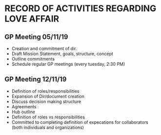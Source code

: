 # RECORD OF ACTIVITIES REGARDING LOVE AFFAIR

## GP Meeting 05/11/19

- Creation and commitment of dir.
- Draft Mission Statement, goals, structure, concept
- Outline commitments
- Schedule regular GP meetings (every tuesday, 2:30 PM)

## GP Meeting 12/11/19

- Definition of roles/responsibilities
- Expansion of Dir/document creation
- Discuss decision making structure
- Agreements
- Hub outline
- Definition of roles vs responsibilities
- Committed to completing definition of expecations for collaborators (both individuals and organizations)
